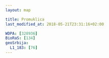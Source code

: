```yaml
---
layout: map

title: Promuklica
last_modified_at: 2018-05-21T23:31:16+02:00

WDPA: [328936]
BioRaS: [134]
geoSrbija:
  L1_183: [76]
---
```

